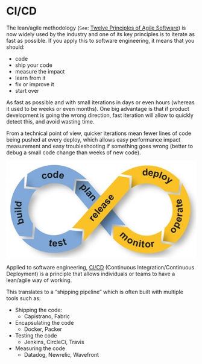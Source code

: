 # CI/CD

The lean/agile methodology (`See`: [Twelve Principles of Agile Software](https://agilemanifesto.org/principles.html)) is now widely used by the industry and one of its key principles is to iterate as fast as possible. If you apply this to software engineering, it means that you should:

  * code
  * ship your code
  * measure the impact
  * learn from it
  * fix or improve it
  * start over

As fast as possible and with small iterations in days or even hours (whereas it used to be weeks or even months). One big advantage is that if product development is going the wrong direction, fast iteration will allow to quickly detect this, and avoid wasting time.

From a technical point of view, quicker iterations mean fewer lines of code being pushed at every deploy, which allows easy performance impact measurement and easy troubleshooting if something goes wrong (better to debug a small code change than weeks of new code).

![CI/CD](./images/CI_and_CD.png)

Applied to software engineering, [CI/CD](https://digital.ai/catalyst-blog/walk-before-you-run-understanding-ci-in-cd/) (Continuous Integration/Continuous Deployment) is a principle that allows individuals or teams to have a lean/agile way of working.

This translates to a “shipping pipeline” which is often built with multiple tools such as:

  * Shipping the code:
    * Capistrano, Fabric
  * Encapsulating the code
    * Docker, Packer
  * Testing the code
    * Jenkins, CircleCi, Travis
  * Measuring the code
    * Datadog, Newrelic, Wavefront